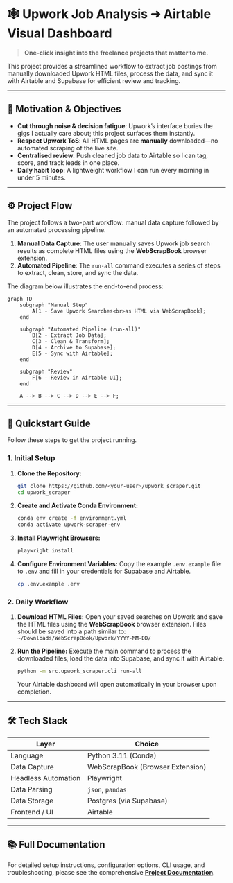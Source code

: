 # 🕸️ Upwork Job Analysis ➜ Airtable Visual Dashboard

> **One‑click insight into the freelance projects that matter to me.**

This project provides a streamlined workflow to extract job postings from manually downloaded Upwork HTML files, process the data, and sync it with Airtable and Supabase for efficient review and tracking.

---

## 🚀 Motivation & Objectives

*   **Cut through noise & decision fatigue**: Upwork’s interface buries the gigs I actually care about; this project surfaces them instantly.
*   **Respect Upwork ToS**: All HTML pages are **manually** downloaded—no automated scraping of the live site.
*   **Centralised review**: Push cleaned job data to Airtable so I can tag, score, and track leads in one place.
*   **Daily habit loop**: A lightweight workflow I can run every morning in under 5 minutes.

---

## ⚙️ Project Flow

The project follows a two-part workflow: manual data capture followed by an automated processing pipeline.

1.  **Manual Data Capture**: The user manually saves Upwork job search results as complete HTML files using the **WebScrapBook** browser extension.
2.  **Automated Pipeline**: The `run-all` command executes a series of steps to extract, clean, store, and sync the data.

The diagram below illustrates the end-to-end process:

```mermaid
graph TD
    subgraph "Manual Step"
        A[1 - Save Upwork Searches<br>as HTML via WebScrapBook];
    end

    subgraph "Automated Pipeline (run-all)"
        B[2 - Extract Job Data];
        C[3 - Clean & Transform];
        D[4 - Archive to Supabase];
        E[5 - Sync with Airtable];
    end

    subgraph "Review"
        F[6 - Review in Airtable UI];
    end

    A --> B --> C --> D --> E --> F;
```

---

## 🏁 Quickstart Guide

Follow these steps to get the project running.

### 1. Initial Setup

1.  **Clone the Repository:**
    ```bash
    git clone https://github.com/<your-user>/upwork_scraper.git
    cd upwork_scraper
    ```

2.  **Create and Activate Conda Environment:**
    ```bash
    conda env create -f environment.yml
    conda activate upwork-scraper-env
    ```

3.  **Install Playwright Browsers:**
    ```bash
    playwright install
    ```

4.  **Configure Environment Variables:**
    Copy the example `.env.example` file to `.env` and fill in your credentials for Supabase and Airtable.
    ```bash
    cp .env.example .env
    ```

### 2. Daily Workflow

1.  **Download HTML Files:**
    Open your saved searches on Upwork and save the HTML files using the **WebScrapBook** browser extension. Files should be saved into a path similar to:
    `~/Downloads/WebScrapBook/Upwork/YYYY-MM-DD/`

2.  **Run the Pipeline:**
    Execute the main command to process the downloaded files, load the data into Supabase, and sync it with Airtable.
    ```bash
    python -m src.upwork_scraper.cli run-all
    ```
    Your Airtable dashboard will open automatically in your browser upon completion.

---

## 🛠️ Tech Stack

| Layer | Choice |
|---|---|
| Language | Python 3.11 (Conda) |
| Data Capture | WebScrapBook (Browser Extension) |
| Headless Automation | Playwright |
| Data Parsing | `json`, `pandas` |
| Data Storage | Postgres (via Supabase) |
| Frontend / UI | Airtable |

---

## 📚 Full Documentation

For detailed setup instructions, configuration options, CLI usage, and troubleshooting, please see the comprehensive **[Project Documentation](docs/PROJECT_DOCS.md)**.